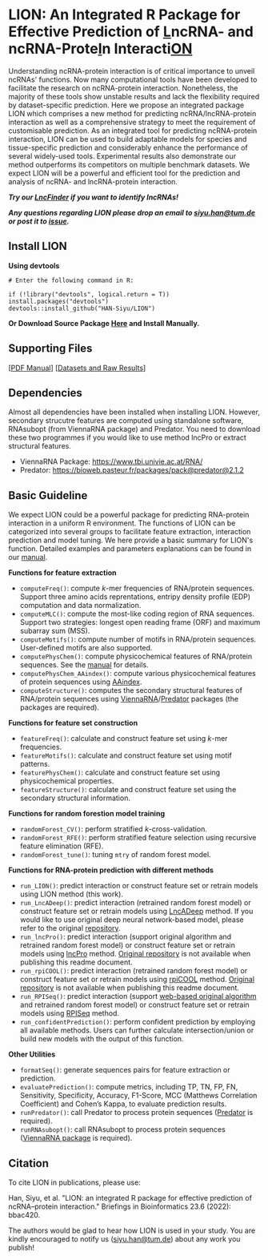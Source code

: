 # LION: An Integrated R Package for Effective Prediction of <ins>L</ins>ncRNA- and ncRNA-Prote<ins>I</ins>n Interacti<ins>ON</ins>

Understanding ncRNA-protein interaction is of critical importance to unveil ncRNAs' functions. Now many computational tools have been developed to facilitate the research on ncRNA-protein interaction. Nonetheless, the majority of these tools show unstable results and lack the flexibility required by dataset-specific prediction. Here we propose an integrated package LION which comprises a new method for predicting ncRNA/lncRNA-protein interaction as well as a comprehensive strategy to meet the requirement of customisable prediction. As an integrated tool for predicting ncRNA-protein interaction, LION can be used to build adaptable models for species and tissue-specific prediction and considerably enhance the performance of several widely-used tools. Experimental results also demonstrate our method outperforms its competitors on multiple benchmark datasets. We expect LION will be a powerful and efficient tool for the prediction and analysis of ncRNA- and lncRNA-protein interaction.

***Try our [LncFinder](https://academic.oup.com/bib/article/20/6/2009/5062950) if you want to identify lncRNAs!***

***Any questions regarding LION please drop an email to siyu.han@tum.de or post it to [issue](https://github.com/HAN-Siyu/LION/issues).***

## Install LION

**Using devtools**


```
# Enter the following command in R:

if (!library("devtools", logical.return = T)) install.packages("devtools")
devtools::install_github("HAN-Siyu/LION")
```

**Or Download Source Package [Here](https://github.com/HAN-Siyu/LION_Supplementary/raw/master/LION_0.2.8.tar.gz) and Install Manually.**


## Supporting Files

[[PDF Manual](https://github.com/HAN-Siyu/LION_Supplementary/blob/master/LION_0.2.8.pdf)]
[[Datasets and Raw Results](https://github.com/HAN-Siyu/LION_Supplementary)]

## Dependencies

Almost all dependencies have been installed when installing LION. However, secondary strucutre features are computed using standalone software, RNAsubopt (from ViennaRNA package) and Predator. You need to download these two programmes if you would like to use method lncPro or extract structural features.

* ViennaRNA Package: https://www.tbi.univie.ac.at/RNA/
* Predator: https://bioweb.pasteur.fr/packages/pack@predator@2.1.2

## Basic Guideline

We expect LION could be a powerful package for predicting RNA-protein interaction in a uniform R environment. The functions of LION can be categorized into several groups to facilitate feature extraction, interaction prediction and model tuning. We here provide a basic summary for LION's function. Detailed examples and parameters explanations can be found in our [manual](https://github.com/HAN-Siyu/LION_Supplementary/blob/master/LION_0.2.8.pdf).

**Functions for feature extraction**
- `computeFreq()`: compute *k*-mer frequencies of RNA/protein sequences. Support three amino acids reprentations, entripy density profile (EDP) computation and data normalization.
- `computeMLC()`: compute the most-like coding region of RNA sequences. Support two strategies: longest open reading frame (ORF) and maximum subarray sum (MSS).
- `computeMotifs()`: compute number of motifs in RNA/protein sequences. User-defined motifs are also supported.
- `computePhysChem()`: compute physicochemical features of RNA/protein sequences. See the [manual](https://github.com/HAN-Siyu/LION_Supplementary/blob/master/LION_0.2.8.pdf) for details.
- `computePhysChem_AAindex()`: compute various physicochemical features of protein sequences using [AAindex](https://www.genome.jp/aaindex/aaindex_help.html).
- `computeStructure()`: computes the secondary structural features of RNA/protein
sequences using [ViennaRNA](https://www.tbi.univie.ac.at/RNA/index.html)/[Predator](https://bioweb.pasteur.fr/packages/pack@predator@2.1.2) packages (the packages are required).

**Functions for feature set construction**
- `featureFreq()`: calculate and construct feature set using *k*-mer frequencies.
- `featureMotifs()`: calculate and construct feature set using motif patterns.
- `featurePhysChem()`: calculate and construct feature set using physicochemical properties.
- `featureStructure()`: calculate and construct feature set using the secondary structural information.

**Functions for random forestion model training**
- `randomForest_CV()`: perform stratified *k*-cross-validation.
- `randomForest_RFE()`: perform stratified feature selection using recursive feature elimination (RFE).
- `randomForest_tune()`: tuning `mtry` of random forest model.
 
**Functions for RNA-protein prediction with different methods**
- `run_LION()`: predict interaction or construct feature set or retrain models using LION method (this work).
- `run_LncADeep()`: predict interaction (retrained random forest model) or construct feature set or retrain models using [LncADeep](https://academic.oup.com/bioinformatics/article/34/22/3825/5021677) method. If you would like to use original deep neural network-based model, please refer to the original [repository](https://github.com/cyang235/LncADeep).  
- `run_lncPro()`: predict interaction (support original algorithm and retrained random forest model) or construct feature set or retrain models using [lncPro](https://bmcgenomics.biomedcentral.com/articles/10.1186/1471-2164-14-651) method. [Original repository](http://cmbi.bjmu.edu.cn/lncpro) is not available when publishing this readme document.
- `run_rpiCOOL()`: predict interaction (retrained random forest model) or construct feature set or retrain models using [rpiCOOL](https://www.sciencedirect.com/science/article/abs/pii/S0022519316300534) method. [Original repository](http://biocool.ir/rpicool.html) is not available when publishing this readme document.
- `run_RPISeq()`: predict interaction (support [web-based original algorithm](http://pridb.gdcb.iastate.edu/RPISeq/) and retrained random forest model) or construct feature set or retrain models using [RPISeq](https://bmcbioinformatics.biomedcentral.com/articles/10.1186/1471-2105-12-489) method. 
- `run_confidentPrediction()`: perform confident prediction by employing all available methods. Users can further calculate intersection/union or build new models with the output of this function.

**Other Utilities**
- `formatSeq()`: generate sequences pairs for feature extraction or prediction.
- `evaluatePrediction()`: compute metrics, including TP, TN, FP, FN, Sensitivity, Specificity, Accuracy, F1-Score, MCC (Matthews Correlation Coefficient) and Cohen’s Kappa, to evaluate prediction results.
- `runPredator()`: call Predator to process protein sequences ([Predator](https://bioweb.pasteur.fr/packages/pack@predator@2.1.2) is required).
- `runRNAsubopt()`: call RNAsubopt to process protein sequences ([ViennaRNA package](https://www.tbi.univie.ac.at/RNA/index.html) is required).

## Citation

To cite LION in publications, please use:

Han, Siyu, et al. "LION: an integrated R package for effective prediction of ncRNA–protein interaction." Briefings in Bioinformatics 23.6 (2022): bbac420.


The authors would be glad to hear how LION is used in your study. You are kindly encouraged to notify us (siyu.han@tum.de) about any work you publish!

